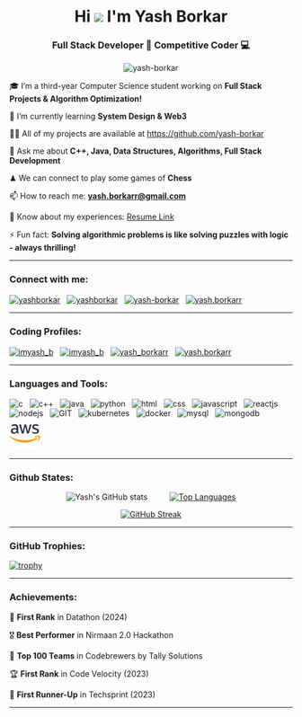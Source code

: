 <h1 align="center">Hi <img src="https://github.com/TheDudeThatCode/TheDudeThatCode/blob/master/Assets/Hi.gif" width="35" /> I'm Yash Borkar</h1>
<h3 align="center">Full Stack Developer 🚀  Competitive Coder 💻 </h3>

<p></p> <p align="center"> <img src="https://komarev.com/ghpvc/?username=yash-borkar&label=Profile%20views&color=0e75b6&style=flat" alt="yash-borkar" /> </p>

<p>🎓 I’m a third-year Computer Science student working on <strong>Full Stack Projects & Algorithm Optimization!</strong></p>
<p>🌱 I’m currently learning <strong>System Design & Web3</strong></p>
<p>👨‍💻 All of my projects are available at <a href="https://github.com/yash-borkar">https://github.com/yash-borkar</a></p>
<p>💬 Ask me about <strong>C++, Java, Data Structures, Algorithms, Full Stack Development</strong></p>
<p>♟ We can connect to play some games of <strong>Chess</strong></p>
<p>📫 How to reach me: <strong><a href="mailto:yash.borkarr@gmail.com">yash.borkarr@gmail.com</a></strong></p>
<p>📄 Know about my experiences: <a href="https://drive.google.com/file/d/1dTfZWMixV2R0OCoHm-k2iCua9H5wbAnQ/view?usp=sharing">Resume Link</a></p>
<p>⚡ Fun fact: <strong>Solving algorithmic problems is like solving puzzles with logic - always thrilling!</strong></p>


---


<h3 align="left">Connect with me:</h3>
<p align="left">
<a href="https://linkedin.com/in/yashborkar" target="blank"><img align="center" src="https://www.vectorlogo.zone/logos/linkedin/linkedin-icon.svg" alt="yashborkar" height="40" width="50" /></a> &nbsp;
<a href="mailto:yash.borkarr@gmail.com" target="blank"><img align="center" src="https://www.vectorlogo.zone/logos/gmail/gmail-icon.svg" alt="yashborkar" height="40" width="50" /></a> &nbsp;
<a href="https://github.com/yash-borkar" target="blank"><img align="center" src="https://www.vectorlogo.zone/logos/github/github-tile.svg" alt="yash-borkar" height="40" width="40" /></a> &nbsp;
<a href="https://instagram.com/y4shh.b" target="blank"><img align="center" src="https://www.vectorlogo.zone/logos/instagram/instagram-icon.svg" alt="yash.borkarr" height="40" width="40" /></a> &nbsp;
</p>


---


<h3 align="left">Coding Profiles:</h3>
<p align="left">
      <a href="https://leetcode.com/u/imyash_b" target="blank"><img align="center" src="https://raw.githubusercontent.com/rahuldkjain/github-profile-readme-generator/master/src/images/icons/Social/leet-code.svg" alt="imyash_b" height="40" width="50" /></a> &nbsp;
      <a href="https://www.geeksforgeeks.org/user/imyash_b" target="blank"><img align="center" src="https://raw.githubusercontent.com/rahuldkjain/github-profile-readme-generator/master/src/images/icons/Social/geeks-for-geeks.svg" alt="imyash_b" height="40" width="50" /></a> &nbsp;
      <a href="https://www.codechef.com/users/yash_borkarr" target="blank"><img align="center" src="https://upload.vectorlogo.zone/logos/codechef/images/c0290608-3c6b-406c-90ef-86e9200f383a.svg" alt="yash_borkarr" height="40" width="50" /></a> &nbsp;
      <a href="https://codeforces.com/profile/yash.borkarr" target="blank"><img align="center" src="https://raw.githubusercontent.com/rahuldkjain/github-profile-readme-generator/master/src/images/icons/Social/codeforces.svg" alt="yash.borkarr" height="50" width="50" /></a> &nbsp;
</p>


---


<h3 align="left">Languages and Tools:</h3>
<p align="left">
      <img src="https://www.vectorlogo.zone/logos/open-std_c/open-std_c-icon~alt.svg" alt="c" width="55" height="55"/> &nbsp;
      <img src="https://www.vectorlogo.zone/logos/isocpp/isocpp-icon.svg" alt="c++" width="55" height="55"/> &nbsp;
      <img src="https://www.vectorlogo.zone/logos/java/java-icon.svg" alt="java" width="55" height="55"/> &nbsp;
      <img src="https://www.vectorlogo.zone/logos/python/python-icon.svg" alt="python" width="55" height="55"/> &nbsp;
      <img src="https://www.vectorlogo.zone/logos/w3_html5/w3_html5-icon.svg" alt="html" width="55" height="55"/> &nbsp;
      <img src="https://www.vectorlogo.zone/logos/w3_css/w3_css-icon.svg" alt="css" width="55" height="55"/> &nbsp;
      <img src="https://www.vectorlogo.zone/logos/javascript/javascript-icon.svg" alt="javascript" width="55" height="55"/> &nbsp;
      <img src="https://www.vectorlogo.zone/logos/reactjs/reactjs-icon.svg" alt="reactjs" width="55" height="55"/> &nbsp; 
      <img src="https://www.vectorlogo.zone/logos/nodejs/nodejs-icon.svg" alt="nodejs" width="55" height="55"/> &nbsp;
      <img src="https://www.vectorlogo.zone/logos/git-scm/git-scm-icon.svg" alt="GIT" width="55" height="55"/> &nbsp;
      <img src="https://www.vectorlogo.zone/logos/kubernetes/kubernetes-icon.svg" alt="kubernetes" width="55" height="55"/> &nbsp;
      <img src="https://www.vectorlogo.zone/logos/docker/docker-official.svg" alt="docker" width="60" height="50"/> &nbsp;
      <img src="https://www.vectorlogo.zone/logos/mysql/mysql-icon.svg" alt="mysql" width="45" height="55"/> &nbsp;
      <img src="https://www.vectorlogo.zone/logos/mongodb/mongodb-icon.svg" alt="mongodb" width="45" height="55"/> &nbsp;
      <img src="https://raw.githubusercontent.com/devicons/devicon/master/icons/amazonwebservices/amazonwebservices-original-wordmark.svg" alt="aws" width="55" height="55"/> &nbsp;
</p>


---


<h3 align="left">Github States:</h3>

<p align="center">
    <img src="https://github-readme-stats.vercel.app/api?username=yash-borkar&show_icons=true&title_color=ffc857&icon_color=8ac926&text_color=daf7dc&bg_color=151515&hide=issues&count_private=true&include_all_commits=true" alt="Yash's GitHub stats" />
    &nbsp;&nbsp;&nbsp;&nbsp;&nbsp;&nbsp;&nbsp;&nbsp;
    <a href="https://github.com/yash-borkar/github-readme-stats">
        <img src="https://github-readme-stats.vercel.app/api/top-langs/?username=yash-borkar&layout=compact&text_color=daf7dc&bg_color=151515&hide=css,html,php" alt="Top Languages" />
    </a>
</p>

<p align="center">
    <a href="https://git.io/streak-stats">
        <img src="https://github-readme-streak-stats.herokuapp.com/?user=yash-borkar&theme=dark" alt="GitHub Streak" />
    </a>
</p>


---


<h3 align="left">GitHub Trophies:</h3>

[![trophy](https://github-profile-trophy.vercel.app/?username=yash-borkar&theme=radical&no-frame=false&no-bg=false&margin-w=4)](https://github.com/yash-borkar)


---


<h3 align="left">Achievements:</h3>
<p>🥇 <strong>First Rank</strong> in Datathon (2024)</p>
<p>🎖️ <strong>Best Performer</strong> in Nirmaan 2.0 Hackathon</p>
<p>💯 <strong>Top 100 Teams</strong> in Codebrewers by Tally Solutions</p>
<p>🏆 <strong>First Rank</strong> in Code Velocity (2023)</p>
<p>🥈 <strong>First Runner-Up</strong> in Techsprint (2023)</p>


---


